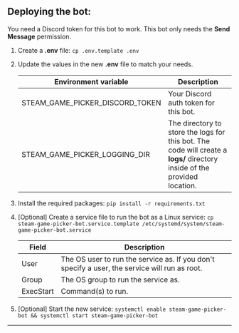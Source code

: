 ## Deploying the bot:

You need a Discord token for this bot to work. This bot only needs the **Send Message** permission.

1. Create a **.env** file: `cp .env.template .env`
2. Update the values in the new **.env** file to match your needs.

    |Environment variable|Description|
    |---|---|
    |STEAM_GAME_PICKER_DISCORD_TOKEN|Your Discord auth token for this bot.|
    |STEAM_GAME_PICKER_LOGGING_DIR|The directory to store the logs for this bot. The code will create a **logs/** directory inside of the provided location.|

3. Install the required packages: `pip install -r requirements.txt`

4. [Optional] Create a service file to run the bot as a Linux service: `cp steam-game-picker-bot.service.template /etc/systemd/system/steam-game-picker-bot.service`

    |Field|Description|
    |---|---|
    |User|The OS user to run the service as. If you don't specify a user, the service will run as root.|
    |Group|The OS group to run the service as.|
    |ExecStart|Command(s) to run.|

5. [Optional] Start the new service: `systemctl enable steam-game-picker-bot && systemctl start steam-game-picker-bot`

---